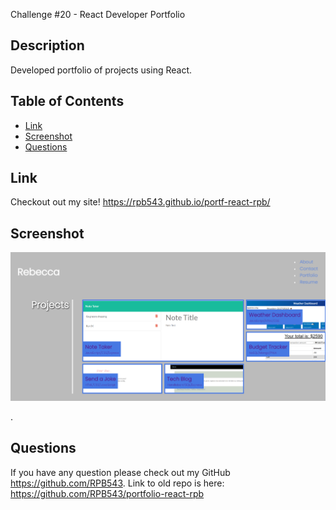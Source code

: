Challenge #20 - React Developer Portfolio

## Description
Developed portfolio of projects using React.

## Table of Contents
* [Link](#link)
* [Screenshot](#screenshot)
* [Questions](#questions)


## Link
Checkout out my site!
https://rpb543.github.io/portf-react-rpb/


## Screenshot
<img src="/src/assets/screenshot.png" >


.

## Questions
If you have any question please check out my GitHub https://github.com/RPB543.  Link to old repo is here: https://github.com/RPB543/portfolio-react-rpb
